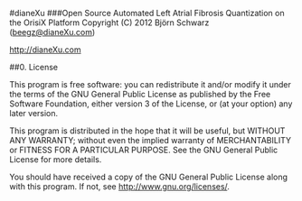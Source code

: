 #dianeXu
###Open Source Automated Left Atrial Fibrosis Quantization on the OrisiX Platform
Copyright (C) 2012  Björn Schwarz (beegz@dianeXu.com)

http://dianeXu.com

##0. License

This program is free software: you can redistribute it and/or modify
it under the terms of the GNU General Public License as published by
the Free Software Foundation, either version 3 of the License, or
(at your option) any later version.

This program is distributed in the hope that it will be useful,
but WITHOUT ANY WARRANTY; without even the implied warranty of
MERCHANTABILITY or FITNESS FOR A PARTICULAR PURPOSE.  See the
GNU General Public License for more details.

You should have received a copy of the GNU General Public License
along with this program.  If not, see <http://www.gnu.org/licenses/>.
    
    
